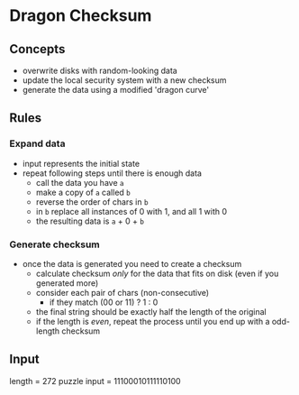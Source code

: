 # Dragon Checksum

## Concepts

- overwrite disks with random-looking data
- update the local security system with a new checksum
- generate the data using a modified 'dragon curve'

## Rules

### Expand data

- input represents the initial state
- repeat following steps until there is enough data
  - call the data you have `a`
  - make a copy of `a` called `b`
  - reverse the order of chars in `b`
  - in `b` replace all instances of 0 with 1, and all 1 with 0
  - the resulting data is `a` + 0 + `b`

### Generate checksum

- once the data is generated you need to create a checksum
  - calculate checksum *only* for the data that fits on disk (even if you generated more)
  - consider each pair of chars (non-consecutive)
    - if they match (00 or 11) ? 1 : 0
  - the final string should be exactly half the length of the original
  - if the length is *even*, repeat the process until you end up with a odd-length checksum

## Input

length = 272
puzzle input = 11100010111110100
